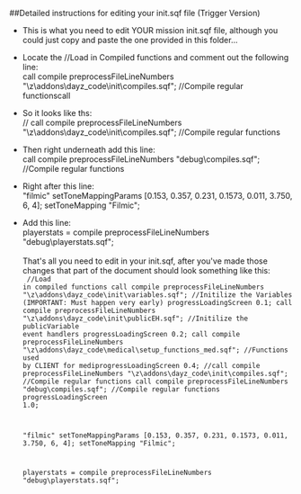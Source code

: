 ##Detailed instructions for editing your init.sqf file (Trigger Version)

* This is what you need to edit YOUR mission init.sqf file, although you could just copy and paste the one provided in this folder...<br/>
* Locate the //Load in Compiled functions and comment out the following line:<br/>
  call compile preprocessFileLineNumbers "\z\addons\dayz_code\init\compiles.sqf";				//Compile regular functionscall<br/>
* So it looks like ths:<br/>
  // call compile preprocessFileLineNumbers "\z\addons\dayz_code\init\compiles.sqf";  			//Compile regular functions<br/>
* Then right underneath add this line:<br/>
  call compile preprocessFileLineNumbers "debug\compiles.sqf";				//Compile regular functions<br/>
* Right after this line:<br/>
  "filmic" setToneMappingParams [0.153, 0.357, 0.231, 0.1573, 0.011, 3.750, 6, 4]; setToneMapping "Filmic";<br/>
* Add this line:<br/>
  playerstats = compile preprocessFileLineNumbers "debug\playerstats.sqf";
<br/><br/>
  That's all you need to edit in your init.sqf, after you've made those changes that part of the document should look something like this:
<br/><code>
 //Load in compiled functions
 call compile preprocessFileLineNumbers "\z\addons\dayz_code\init\variables.sqf";				//Initilize the Variables (IMPORTANT: Must happen very early)
 progressLoadingScreen 0.1;
 call compile preprocessFileLineNumbers "\z\addons\dayz_code\init\publicEH.sqf";				//Initilize the publicVariable event handlers
 progressLoadingScreen 0.2;
 call compile preprocessFileLineNumbers "\z\addons\dayz_code\medical\setup_functions_med.sqf";	//Functions used by CLIENT for mediprogressLoadingScreen 0.4;
 //call compile preprocessFileLineNumbers "\z\addons\dayz_code\init\compiles.sqf";				//Compile regular functions
 call compile preprocessFileLineNumbers "debug\compiles.sqf";				//Compile regular functions
 progressLoadingScreen 1.0;

  "filmic" setToneMappingParams [0.153, 0.357, 0.231, 0.1573, 0.011, 3.750, 6, 4]; setToneMapping "Filmic";


  playerstats = compile preprocessFileLineNumbers "debug\playerstats.sqf";


</code>
